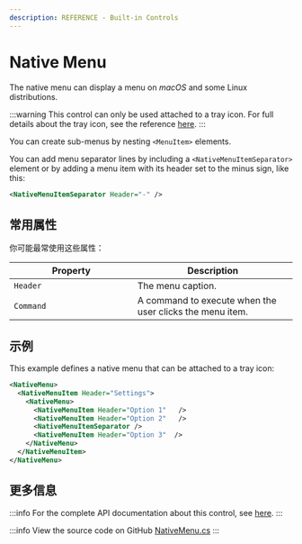 ```yaml
---
description: REFERENCE - Built-in Controls
---
```


# Native Menu

The native menu can display a menu on _macOS_ and some Linux distributions.

:::warning
This control can only be used attached to a tray icon. For full details about the tray icon, see the reference [here](detailed-reference/tray-icon.md).
:::

You can create sub-menus by nesting `<MenuItem>` elements.

You can add menu separator lines by including a `<NativeMenuItemSeparator>` element or by adding a menu item with its header set to the minus sign, like this:

```xml
<NativeMenuItemSeparator Header="-" />
```

## 常用属性

你可能最常使用这些属性：

<table><thead><tr><th width="204">Property</th><th>Description</th></tr></thead><tbody><tr><td><code>Header</code></td><td>The menu caption.</td></tr><tr><td><code>Command</code></td><td>A command to execute when the user clicks the menu item.</td></tr></tbody></table>

## 示例

This example defines a native menu that can be attached to a tray icon:

```xml
<NativeMenu>
  <NativeMenuItem Header="Settings">
    <NativeMenu>
      <NativeMenuItem Header="Option 1"   />
      <NativeMenuItem Header="Option 2"   />
      <NativeMenuItemSeparator />
      <NativeMenuItem Header="Option 3"  />
    </NativeMenu>
  </NativeMenuItem>
</NativeMenu>
```

## 更多信息

:::info
For the complete API documentation about this control, see [here](http://reference.avaloniaui.net/api/Avalonia.Controls/NativeMenu/).
:::

:::info
View the source code on GitHub [NativeMenu.cs](https://github.com/AvaloniaUI/Avalonia/blob/master/src/Avalonia.Controls/NativeMenu.cs)
:::
